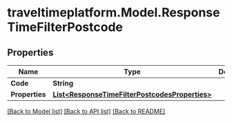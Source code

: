 # traveltimeplatform.Model.ResponseTimeFilterPostcode
## Properties

Name | Type | Description | Notes
------------ | ------------- | ------------- | -------------
**Code** | **String** |  | 
**Properties** | [**List&lt;ResponseTimeFilterPostcodesProperties&gt;**](ResponseTimeFilterPostcodesProperties.md) |  | 

[[Back to Model list]](../README.md#documentation-for-models) [[Back to API list]](../README.md#documentation-for-api-endpoints) [[Back to README]](../README.md)

